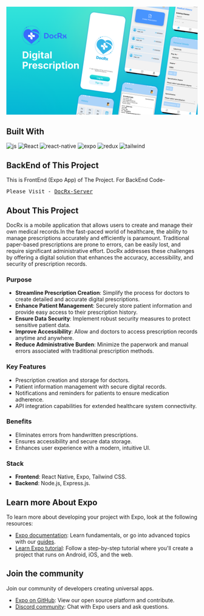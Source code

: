 ![DocRx-cover](https://github.com/Saibalweb/DocRx/blob/master/Readme_assets/DocRx_cover.png)
## Built With
<div>
   <img src="https://img.shields.io/badge/JavaScript-323330?style=for-the-badge&logo=javascript&logoColor=F7DF1E" alt="js" />
   <img src="https://img.shields.io/badge/React-20232A?style=for-the-badge&logo=react&logoColor=61DAFB" alt="React" />
  <img src="https://img.shields.io/badge/React_Native-20232A?style=for-the-badge&logo=react&logoColor=61DAFB" alt='react-native'/> 
  <img src="https://img.shields.io/badge/Expo-1B1F23?style=for-the-badge&logo=expo&logoColor=white" alt='expo' />
  <img src="https://img.shields.io/badge/Redux-593D88?style=for-the-badge&logo=redux&logoColor=white" alt='redux'/> 
  <img src="https://img.shields.io/badge/Tailwind_CSS-38B2AC?style=for-the-badge&logo=tailwind-css&logoColor=white" alt='tailwind'/> 

</div>

## BackEnd of This Project
This is FrontEnd (Expo App) of The Project. 
For BackEnd Code-
<pre>
Please Visit - <a href="https://github.com/Saibalweb/DocRx_Server" target="_blank">DocRx-Server</a>
</pre>


## About This Project
DocRx is a mobile application that allows users to create and manage their own medical records.In the fast-paced world of healthcare, the ability to manage prescriptions accurately and efficiently is paramount. Traditional paper-based prescriptions are prone to errors, can be easily lost, and require significant administrative effort. DocRx addresses these challenges by offering a digital solution that enhances the accuracy, accessibility, and security of prescription records.

### Purpose
* **Streamline Prescription Creation**: Simplify the process for doctors to create detailed and accurate digital prescriptions.
* **Enhance Patient Management**: Securely store patient information and provide easy access to their prescription history.
* **Ensure Data Security**: Implement robust security measures to protect sensitive patient data.
* **Improve Accessibility**: Allow and doctors to access prescription records anytime and anywhere.
* **Reduce Administrative Burden**: Minimize the paperwork and manual errors associated with traditional prescription methods.

### Key Features 
* Prescription creation and storage for doctors.
* Patient information management with secure digital records.
* Notifications and reminders for patients to ensure medication adherence.
* API integration capabilities for extended healthcare system connectivity.

### Benefits
* Eliminates errors from handwritten prescriptions.
* Ensures accessibility and secure data storage.
* Enhances user experience with a modern, intuitive UI.

### Stack
* **Frontend**: React Native, Expo, Tailwind CSS.
* **Backend**: Node.js, Express.js.


## Learn more About Expo

To learn more about developing your project with Expo, look at the following resources:

- [Expo documentation](https://docs.expo.dev/): Learn fundamentals, or go into advanced topics with our [guides](https://docs.expo.dev/guides).
- [Learn Expo tutorial](https://docs.expo.dev/tutorial/introduction/): Follow a step-by-step tutorial where you'll create a project that runs on Android, iOS, and the web.

## Join the community

Join our community of developers creating universal apps.

- [Expo on GitHub](https://github.com/expo/expo): View our open source platform and contribute.
- [Discord community](https://chat.expo.dev): Chat with Expo users and ask questions.

